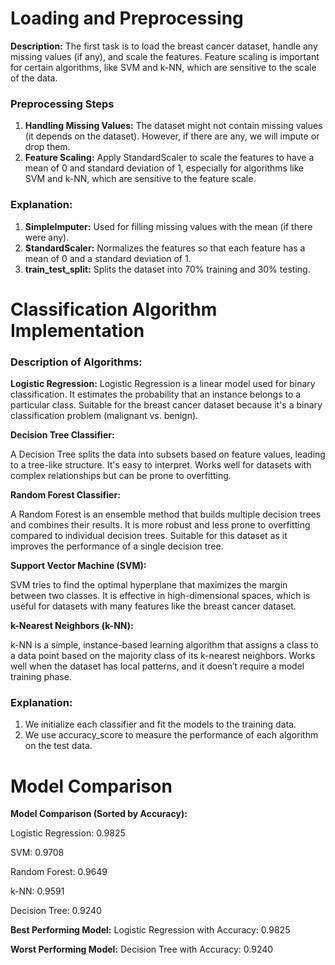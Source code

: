 # Loading and Preprocessing
**Description:**
The first task is to load the breast cancer dataset, handle any missing values (if any), and scale the features. Feature scaling is important for certain algorithms, like SVM and k-NN, which are sensitive to the scale of the data.

### Preprocessing Steps
1. **Handling Missing Values:** The dataset might not contain missing values (it depends on the dataset). However, if there are any, we will impute or drop them.
2. **Feature Scaling:** Apply StandardScaler to scale the features to have a mean of 0 and standard deviation of 1, especially for algorithms like SVM and k-NN, which are sensitive to the feature scale.

### Explanation:
1. **SimpleImputer:** Used for filling missing values with the mean (if there were any).
2. **StandardScaler:** Normalizes the features so that each feature has a mean of 0 and a standard deviation of 1.
3. **train_test_split:** Splits the dataset into 70% training and 30% testing.

# Classification Algorithm Implementation
### Description of Algorithms:

**Logistic Regression:**
Logistic Regression is a linear model used for binary classification. It estimates the probability that an instance belongs to a particular class.
Suitable for the breast cancer dataset because it's a binary classification problem (malignant vs. benign).

**Decision Tree Classifier:**

A Decision Tree splits the data into subsets based on feature values, leading to a tree-like structure. It's easy to interpret.
Works well for datasets with complex relationships but can be prone to overfitting.

**Random Forest Classifier:**

A Random Forest is an ensemble method that builds multiple decision trees and combines their results. It is more robust and less prone to overfitting compared to individual decision trees.
Suitable for this dataset as it improves the performance of a single decision tree.

**Support Vector Machine (SVM):**

SVM tries to find the optimal hyperplane that maximizes the margin between two classes.
It is effective in high-dimensional spaces, which is useful for datasets with many features like the breast cancer dataset.

**k-Nearest Neighbors (k-NN):**

k-NN is a simple, instance-based learning algorithm that assigns a class to a data point based on the majority class of its k-nearest neighbors.
Works well when the dataset has local patterns, and it doesn’t require a model training phase.

### Explanation:
1. We initialize each classifier and fit the models to the training data.
2. We use accuracy_score to measure the performance of each algorithm on the test data.

# Model Comparison
**Model Comparison (Sorted by Accuracy):**

Logistic Regression: 0.9825

SVM: 0.9708

Random Forest: 0.9649

k-NN: 0.9591

Decision Tree: 0.9240

**Best Performing Model:** Logistic Regression with Accuracy: 0.9825

**Worst Performing Model:** Decision Tree with Accuracy: 0.9240
